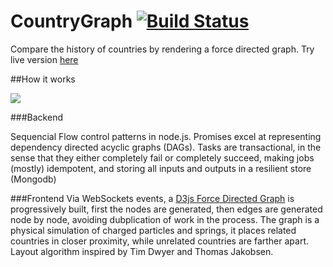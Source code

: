 CountryGraph [![Build Status](https://travis-ci.org/filet-mign0n/countrygraph.svg?branch=master)](https://travis-ci.org/filet-mign0n/countrygraph)
========

Compare the history of countries by rendering a force directed graph. Try live version [here](http://plasti.city/?utm_source=github)

##How it works

<img src="https://raw.githubusercontent.com/filet-mign0n/filet-mignon.github.io/master/images/countrygraph_diagram.png">

###Backend

Sequencial Flow control patterns in node.js. Promises excel at representing dependency directed acyclic graphs (DAGs).
Tasks are transactional, in the sense that they either completely fail or completely succeed, making jobs (mostly) idempotent, and storing all inputs and outputs in a resilient store (Mongodb)

###Frontend 
Via WebSockets events, a [D3js Force Directed Graph](https://bl.ocks.org/mbostock/4062045) is progressively built, first the nodes are generated, then edges are generated node by node, avoiding dubplication of work in the process.
The graph is a physical simulation of charged particles and springs, it places related countries in closer proximity, while unrelated countries are farther apart. Layout algorithm inspired by Tim Dwyer and Thomas Jakobsen.
